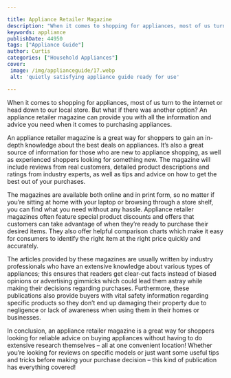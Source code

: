 ```yaml
---

title: Appliance Retailer Magazine
description: "When it comes to shopping for appliances, most of us turn to the internet or head down to our local store. But what if there was a...learn more about it now"
keywords: appliance
publishDate: 44950
tags: ["Appliance Guide"]
author: Curtis
categories: ["Household Appliances"]
cover: 
 image: /img/applianceguide/17.webp
 alt: 'quietly satisfying appliance guide ready for use'

---
```


When it comes to shopping for appliances, most of us turn to the internet or head down to our local store. But what if there was another option? An appliance retailer magazine can provide you with all the information and advice you need when it comes to purchasing appliances.

An appliance retailer magazine is a great way for shoppers to gain an in-depth knowledge about the best deals on appliances. It’s also a great source of information for those who are new to appliance shopping, as well as experienced shoppers looking for something new. The magazine will include reviews from real customers, detailed product descriptions and ratings from industry experts, as well as tips and advice on how to get the best out of your purchases. 

The magazines are available both online and in print form, so no matter if you’re sitting at home with your laptop or browsing through a store shelf, you can find what you need without any hassle. Appliance retailer magazines often feature special product discounts and offers that customers can take advantage of when they’re ready to purchase their desired items. They also offer helpful comparison charts which make it easy for consumers to identify the right item at the right price quickly and accurately. 

The articles provided by these magazines are usually written by industry professionals who have an extensive knowledge about various types of appliances; this ensures that readers get clear-cut facts instead of biased opinions or advertising gimmicks which could lead them astray while making their decisions regarding purchases. Furthermore, these publications also provide buyers with vital safety information regarding specific products so they don’t end up damaging their property due to negligence or lack of awareness when using them in their homes or businesses. 

In conclusion, an appliance retailer magazine is a great way for shoppers looking for reliable advice on buying appliances without having to do extensive research themselves – all at one convenient location! Whether you’re looking for reviews on specific models or just want some useful tips and tricks before making your purchase decision – this kind of publication has everything covered!
